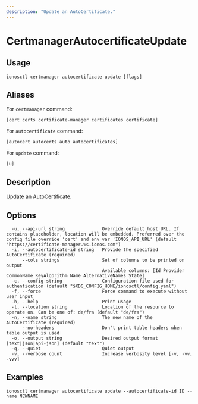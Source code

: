 ```yaml
---
description: "Update an AutoCertificate."
---
```


# CertmanagerAutocertificateUpdate

## Usage

```text
ionosctl certmanager autocertificate update [flags]
```

## Aliases

For `certmanager` command:

```text
[cert certs certificate-manager certificates certificate]
```

For `autocertificate` command:

```text
[autocert autocerts auto autocertificates]
```

For `update` command:

```text
[u]
```

## Description

Update an AutoCertificate.

## Options

```text
  -u, --api-url string              Override default host URL. If contains placeholder, location will be embedded. Preferred over the config file override 'cert' and env var 'IONOS_API_URL' (default "https://certificate-manager.%s.ionos.com")
  -i, --autocertificate-id string   Provide the specified AutoCertificate (required)
      --cols strings                Set of columns to be printed on output 
                                    Available columns: [Id Provider CommonName KeyAlgorithm Name AlternativeNames State]
  -c, --config string               Configuration file used for authentication (default "$XDG_CONFIG_HOME/ionosctl/config.yaml")
  -f, --force                       Force command to execute without user input
  -h, --help                        Print usage
  -l, --location string             Location of the resource to operate on. Can be one of: de/fra (default "de/fra")
  -n, --name string                 The new name of the AutoCertificate (required)
      --no-headers                  Don't print table headers when table output is used
  -o, --output string               Desired output format [text|json|api-json] (default "text")
  -q, --quiet                       Quiet output
  -v, --verbose count               Increase verbosity level [-v, -vv, -vvv]
```

## Examples

```text
ionosctl certmanager autocertificate update --autocertificate-id ID --name NEWNAME
```

